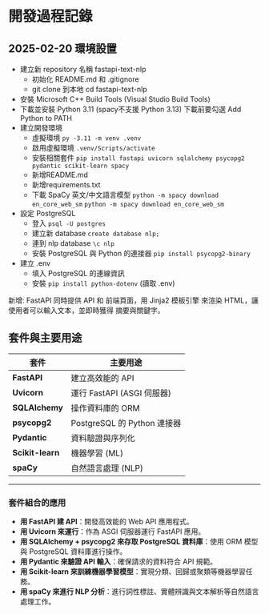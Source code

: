  # 開發過程記錄

## 2025-02-20 環境設置
- 建立新 repository 名稱 fastapi-text-nlp
    - 初始化 README.md 和 .gitignore
    - git clone 到本地 
      cd fastapi-text-nlp
- 安裝 Microsoft C++ Build Tools   (Visual Studio Build Tools)
- 下載並安裝 Python 3.11 (spacy不支援 Python 3.13) 下載前要勾選 Add Python to PATH
- 建立開發環境
    - 虛擬環境 `py -3.11 -m venv .venv`
    - 啟用虛擬環境 `.venv/Scripts/activate`
    - 安裝相關套件 `pip install fastapi uvicorn sqlalchemy psycopg2 pydantic scikit-learn spacy`
    - 新增README.md
    - 新增requirements.txt
    - 下載 SpaCy 英文/中文語言模型 `python -m spacy download en_core_web_sm` `python -m spacy download en_core_web_sm`
- 設定 PostgreSQL
    - 登入 `psql -U postgres`
    - 建立新 database `create database nlp;`
    - 連到 nlp database `\c nlp`
    - 安裝 PostgreSQL 與 Python 的連接器 `pip install psycopg2-binary`
- 建立 .env
    - 填入 PostgreSQL 的連線資訊
    - 安裝 `pip install python-dotenv` (讀取 .env)

新增:
 FastAPI 同時提供 API 和 前端頁面，用 Jinja2 模板引擎 來渲染 HTML，讓使用者可以輸入文本，並即時獲得 摘要與關鍵字。


## 套件與主要用途

| 套件          | 主要用途                 |
|---------------|--------------------------|
| **FastAPI**   | 建立高效能的 API         |
| **Uvicorn**   | 運行 FastAPI (ASGI 伺服器) |
| **SQLAlchemy**| 操作資料庫的 ORM        |
| **psycopg2**  | PostgreSQL 的 Python 連接器 |
| **Pydantic**  | 資料驗證與序列化        |
| **Scikit-learn** | 機器學習 (ML)          |
| **spaCy**     | 自然語言處理 (NLP)     |

---

### 套件組合的應用
- **用 FastAPI 建 API**：開發高效能的 Web API 應用程式。
- **用 Uvicorn 來運行**：作為 ASGI 伺服器運行 FastAPI 應用。
- **用 SQLAlchemy + psycopg2 來存取 PostgreSQL 資料庫**：使用 ORM 模型與 PostgreSQL 資料庫進行操作。
- **用 Pydantic 來驗證 API 輸入**：確保請求的資料符合 API 規範。
- **用 Scikit-learn 來訓練機器學習模型**：實現分類、回歸或聚類等機器學習任務。
- **用 spaCy 來進行 NLP 分析**：進行詞性標註、實體辨識與文本解析等自然語言處理工作。

